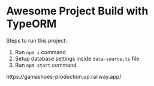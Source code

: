 # Awesome Project Build with TypeORM

Steps to run this project:

1. Run `npm i` command
2. Setup database settings inside `data-source.ts` file
3. Run `npm start` command 
<!-- 
A API está online no Railway em: --> https://gamashoes-production.up.railway.app/